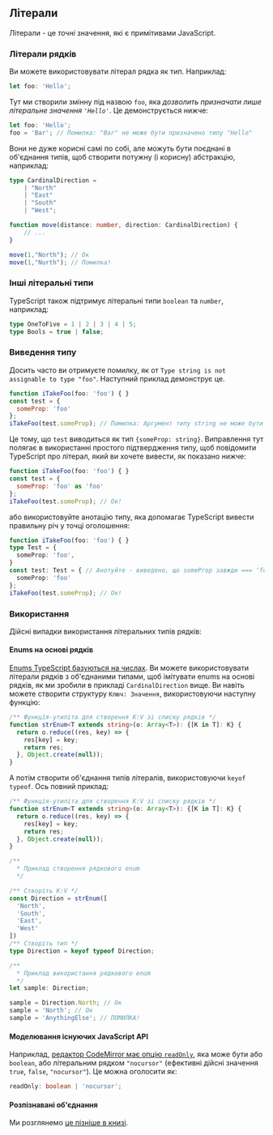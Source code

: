 ## Літерали
Літерали - це *точні* значення, які є примітивами JavaScript.

### Літерали рядків

Ви можете використовувати літерал рядка як тип. Наприклад:

```ts
let foo: 'Hello';
```

Тут ми створили змінну під назвою `foo`, яка *дозволить призначати лише літеральне значення `'Hello'`*. Це демонструється нижче:

```ts
let foo: 'Hello';
foo = 'Bar'; // Помилка: "Bar" не може бути призначено типу "Hello"
```

Вони не дуже корисні самі по собі, але можуть бути поєднані в об'єднання типів, щоб створити потужну (і корисну) абстракцію, наприклад:

```ts
type CardinalDirection =
    | "North"
    | "East"
    | "South"
    | "West";

function move(distance: number, direction: CardinalDirection) {
    // ...
}

move(1,"North"); // Ок
move(1,"Nurth"); // Помилка!
```

### Інші літеральні типи
TypeScript також підтримує літеральні типи `boolean` та `number`, наприклад:

```ts
type OneToFive = 1 | 2 | 3 | 4 | 5;
type Bools = true | false;
```

### Виведення типу
Досить часто ви отримуєте помилку, як от `Type string is not assignable to type "foo"`. Наступний приклад демонструє це.

```js
function iTakeFoo(foo: 'foo') { }
const test = {
  someProp: 'foo'
};
iTakeFoo(test.someProp); // Помилка: Аргумент типу string не може бути призначений параметру типу 'foo'
```

Це тому, що `test` виводиться як тип `{someProp: string}`. Виправлення тут полягає в використанні простого підтвердження типу, щоб повідомити TypeScript про літерал, який ви хочете вивести, як показано нижче:

```js
function iTakeFoo(foo: 'foo') { }
const test = {
  someProp: 'foo' as 'foo'
};
iTakeFoo(test.someProp); // Ок!
```

або використовуйте анотацію типу, яка допомагає TypeScript вивести правильну річ у точці оголошення:

```ts
function iTakeFoo(foo: 'foo') { }
type Test = {
  someProp: 'foo',
}
const test: Test = { // Анотуйте - виведено, що someProp завжди === 'foo'
  someProp: 'foo' 
}; 
iTakeFoo(test.someProp); // Ок!
```

### Використання
Дійсні випадки використання літеральних типів рядків:

#### Enums на основі рядків

[Enums TypeScript базуються на числах](../enums.md). Ви можете використовувати літерали рядків з об'єднаними типами, щоб імітувати enums на основі рядків, як ми зробили в прикладі `CardinalDirection` вище. Ви навіть можете створити структуру `Ключ: Значення`, використовуючи наступну функцію:

```ts
/** Функція-утиліта для створення K:V зі списку рядків */
function strEnum<T extends string>(o: Array<T>): {[K in T]: K} {
  return o.reduce((res, key) => {
    res[key] = key;
    return res;
  }, Object.create(null));
}
```

А потім створити об'єднання типів літералів, використовуючи `keyof typeof`. Ось повний приклад:

```ts
/** Функція-утиліта для створення K:V зі списку рядків */
function strEnum<T extends string>(o: Array<T>): {[K in T]: K} {
  return o.reduce((res, key) => {
    res[key] = key;
    return res;
  }, Object.create(null));
}

/**
  * Приклад створення рядкового enum
  */

/** Створіть K:V */
const Direction = strEnum([
  'North',
  'South',
  'East',
  'West'
])
/** Створіть тип */
type Direction = keyof typeof Direction;

/** 
  * Приклад використання рядкового enum
  */
let sample: Direction;

sample = Direction.North; // Ок
sample = 'North'; // Ок
sample = 'AnythingElse'; // ПОМИЛКА!
```

#### Моделювання існуючих JavaScript API

Наприклад, [редактор CodeMirror має опцію `readOnly`](https://codemirror.net/doc/manual.html#option_readOnly), яка може бути або `boolean`, або літеральним рядком `"nocursor"` (ефективні дійсні значення `true`, `false`, `"nocursor"`). Це можна оголосити як:

```ts
readOnly: boolean | 'nocursor';
```

#### Розпізнавані об'єднання

Ми розглянемо [це пізніше в книзі](./discriminated-unions.md).


[](https://github.com/Microsoft/TypeScript/pull/5185)